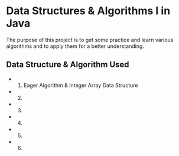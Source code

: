 # Data Structures & Algorithms I in Java
The purpose of this project is to get some practice and learn various algorithms and to apply them for a better understanding.

## Data Structure & Algorithm Used

* 1. Eager Algorithm & Integer Array Data Structure

* 2.

* 3. 

* 4. 

* 5. 

* 6. 
